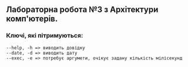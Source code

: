 ## Лабораторна робота №3 з Архітектури комп'ютерів.

### Ключі, які пітримуються:
    --help, -h => виводить довідку
    --date, -d => виводить дату
    --exec, -e => потребує аргумети, очікує задану кількість мілісекунд
